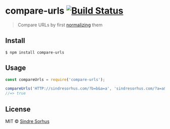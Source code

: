 # compare-urls [![Build Status](https://travis-ci.org/sindresorhus/compare-urls.svg?branch=master)](https://travis-ci.org/sindresorhus/compare-urls)

> Compare URLs by first [normalizing](https://github.com/sindresorhus/normalize-url) them


## Install

```
$ npm install compare-urls
```


## Usage

```js
const compareUrls = require('compare-urls');

compareUrls('HTTP://sindresorhus.com/?b=b&a=a', 'sindresorhus.com/?a=a&b=b');
//=> true
```


## License

MIT © [Sindre Sorhus](https://sindresorhus.com)
